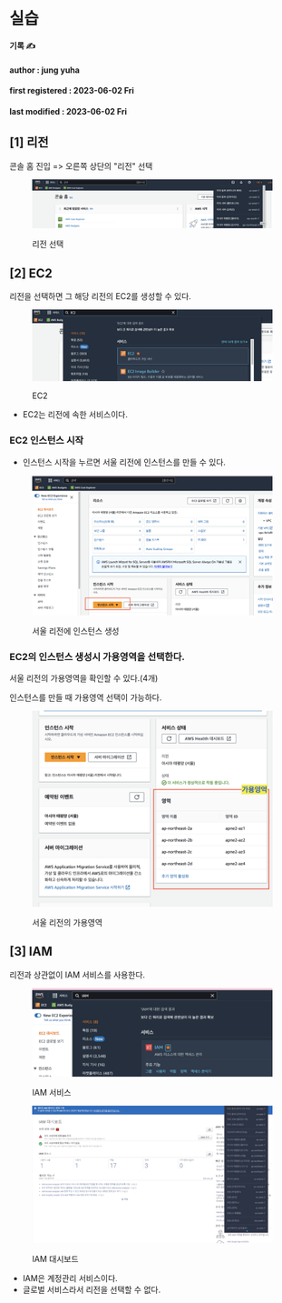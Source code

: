 # 실습

**기록 ✍️**

#### author : jung yuha

#### first registered : 2023-06-02 Fri

#### last modified : 2023-06-02 Fri

## \[1] 리전

콘솔 홈 진입 => 오른쪽 상단의 "리전" 선택

<figure><img src="../../.gitbook/assets/image (19) (1) (1).png" alt=""><figcaption><p>리전 선택</p></figcaption></figure>

## \[2] EC2

리전을 선택하면 그 해당 리전의 EC2를 생성할 수 있다.

<figure><img src="../../.gitbook/assets/image (3) (2).png" alt=""><figcaption><p>EC2</p></figcaption></figure>

* EC2는 리전에 속한 서비스이다.

### EC2 인스턴스 시작

* 인스턴스 시작을 누르면 서울 리전에 인스턴스를 만들 수 있다.

<figure><img src="../../.gitbook/assets/image (2) (1) (1).png" alt=""><figcaption><p>서울 리전에 인스턴스 생성</p></figcaption></figure>

### EC2의 인스턴스 생성시 가용영역을 선택한다.

서울 리전의 가용영역을 확인할 수 있다.(4개)

인스턴스를 만들 때 가용영역 선택이 가능하다.

<figure><img src="../../.gitbook/assets/image (8) (2) (1).png" alt=""><figcaption><p>서울 리전의 가용영역</p></figcaption></figure>

## \[3] IAM

리전과 상관없이 IAM 서비스를 사용한다.

<figure><img src="../../.gitbook/assets/image (16) (1) (1) (1).png" alt=""><figcaption><p>IAM 서비스</p></figcaption></figure>

<figure><img src="../../.gitbook/assets/image (18) (1) (1).png" alt=""><figcaption><p>IAM 대시보드</p></figcaption></figure>

* IAM은 계정관리 서비스이다.
* 글로벌 서비스라서 리전을 선택할 수 없다.
